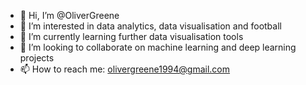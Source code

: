 - 👋 Hi, I’m @OliverGreene
- 👀 I’m interested in data analytics, data visualisation and football
- 🌱 I’m currently learning further data visualisation tools
- 💞️ I’m looking to collaborate on machine learning and deep learning projects
- 📫 How to reach me: olivergreene1994@gmail.com

<!---
OliverGreene/OliverGreene is a ✨ special ✨ repository because its `README.md` (this file) appears on your GitHub profile.
You can click the Preview link to take a look at your changes.
--->
